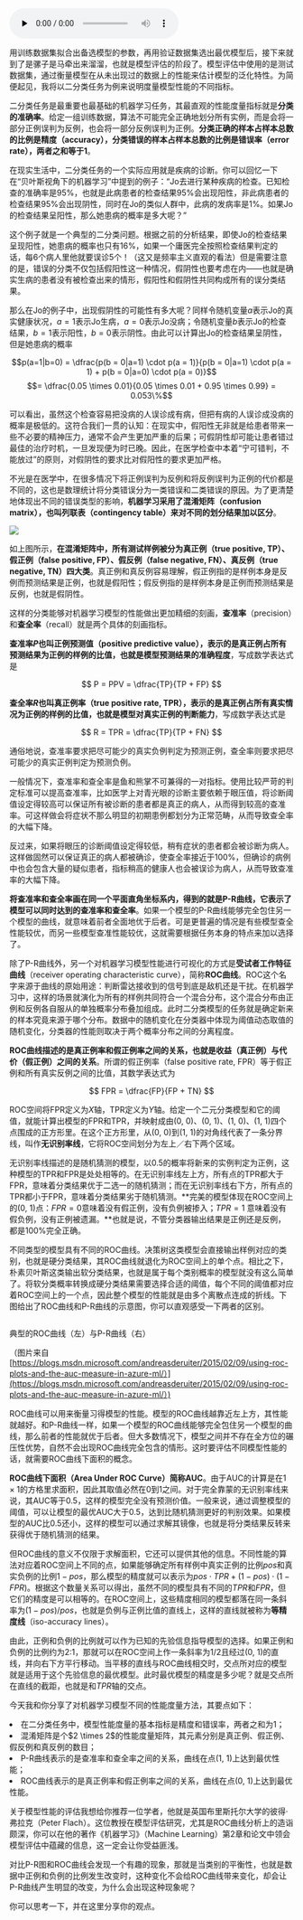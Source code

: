 <audio id="audio" title="08 | 模型的评估指标" controls="" preload="none"><source id="mp3" src="https://static001.geekbang.org/resource/audio/3d/93/3d3ed8b10c2b21cda7701c967a0a7f93.mp3"></audio>

用训练数据集拟合出备选模型的参数，再用验证数据集选出最优模型后，接下来就到了是骡子是马牵出来溜溜，也就是模型评估的阶段了。模型评估中使用的是测试数据集，通过衡量模型在从未出现过的数据上的性能来估计模型的泛化特性。为简便起见，我将以二分类任务为例来说明度量模型性能的不同指标。

二分类任务是最重要也最基础的机器学习任务，其最直观的性能度量指标就是**分类的准确率**。给定一组训练数据，算法不可能完全正确地划分所有实例，而是会将一部分正例误判为反例，也会将一部分反例误判为正例。**分类正确的样本占样本总数的比例是精度（accuracy），分类错误的样本占样本总数的比例是错误率（error rate），两者之和等于1**。

在现实生活中，二分类任务的一个实际应用就是疾病的诊断。你可以回忆一下在“贝叶斯视角下的机器学习”中提到的例子：“Jo去进行某种疾病的检查。已知检查的准确率是95%，也就是此病患者的检查结果95%会出现阳性，非此病患者的检查结果95%会出现阴性，同时在Jo的类似人群中，此病的发病率是1%。如果Jo的检查结果呈阳性，那么她患病的概率是多大呢？”

这个例子就是一个典型的二分类问题。根据之前的分析结果，即使Jo的检查结果呈现阳性，她患病的概率也只有16%，如果一个庸医完全按照检查结果判定的话，每6个病人里他就要误诊5个！（这又是频率主义直观的看法）但是需要注意的是，错误的分类不仅包括假阳性这一种情况，假阴性也要考虑在内——也就是确实生病的患者没有被检查出来的情形，假阳性和假阴性共同构成所有的误分类结果。

那么在Jo的例子中，出现假阴性的可能性有多大呢？同样令随机变量$a$表示Jo的真实健康状况，$a = 1$表示Jo生病，$a = 0$表示Jo没病；令随机变量$b$表示Jo的检查结果，$b = 1$表示阳性，$b = 0$表示阴性。由此可以计算出Jo的检查结果呈阴性，但是她患病的概率

$$p(a=1|b=0) = \dfrac{p(b = 0|a=1) \cdot p(a = 1)}{p(b = 0|a=1) \cdot p(a = 1) + p(b = 0|a=0) \cdot p(a = 0)}$$ $$= \dfrac{0.05 \times 0.01}{0.05 \times 0.01 + 0.95 \times 0.99} = 0.053\%$$

可以看出，虽然这个检查容易把没病的人误诊成有病，但把有病的人误诊成没病的概率是极低的。这符合我们一贯的认知：在现实中，假阳性无非就是给患者带来一些不必要的精神压力，通常不会产生更加严重的后果；可假阴性却可能让患者错过最佳的治疗时机，一旦发现便为时已晚。因此，在医学检查中本着“宁可错判，不能放过”的原则，对假阴性的要求比对假阳性的要求更加严格。

不光是在医学中，在很多情况下将正例误判为反例和将反例误判为正例的代价都是不同的，这也是数理统计将分类错误分为一类错误和二类错误的原因。为了更清楚地体现出不同的错误类型的影响，**机器学习采用了混淆矩阵（confusion matrix），也叫列联表（contingency table）来对不同的划分结果加以区分**。

<img style="margin: 0 auto" src="https://static001.geekbang.org/resource/image/4a/5d/4a1f2e9408996808acdbeb2def65845d.png">

如上图所示，**在混淆矩阵中，所有测试样例被分为真正例（true positive, TP）、假正例（false positive, FP）、假反例（false negative, FN）、真反例（true negative, TN）四大类**。真正例和真反例容易理解，假正例指的是样例本身是反例而预测结果是正例，也就是假阳性；假反例指的是样例本身是正例而预测结果是反例，也就是假阴性。

这样的分类能够对机器学习模型的性能做出更加精细的刻画，**查准率**（precision）和**查全率**（recall）就是两个具体的刻画指标。

**查准率$P$也叫正例预测值（positive predictive value），表示的是真正例占所有预测结果为正例的样例的比值，也就是模型预测结果的准确程度**，写成数学表达式是

$$ P = PPV = \dfrac{TP}{TP + FP} $$

**查全率$R$也叫真正例率（true positive rate, TPR），表示的是真正例占所有真实情况为正例的样例的比值，也就是模型对真实正例的判断能力**，写成数学表达式是

$$ R = TPR = \dfrac{TP}{TP + FN} $$

通俗地说，查准率要求把尽可能少的真实负例判定为预测正例，查全率则要求把尽可能少的真实正例判定为预测负例。

一般情况下，查准率和查全率是鱼和熊掌不可兼得的一对指标。使用比较严苛的判定标准可以提高查准率，比如医学上对青光眼的诊断主要依赖于眼压值，将诊断阈值设定得较高可以保证所有被诊断的患者都是真正的病人，从而得到较高的查准率。可这样做会将症状不那么明显的初期患例都划分为正常范畴，从而导致查全率的大幅下降。

反过来，如果将眼压的诊断阈值设定得较低，稍有症状的患者都会被诊断为病人。这样做固然可以保证真正的病人都被确诊，使查全率接近于100%，但确诊的病例中也会包含大量的疑似患者，指标稍高的健康人也会被误诊为病人，从而导致查准率的大幅下降。

**将查准率和查全率画在同一个平面直角坐标系内，得到的就是P-R曲线，它表示了模型可以同时达到的查准率和查全率**。如果一个模型的P-R曲线能够完全包住另一个模型的曲线，就意味着前者全面地优于后者。可是更普遍的情况是有些模型查全性能较优，而另一些模型查准性能较优，这就需要根据任务本身的特点来加以选择了。

除了P-R曲线外，另一个对机器学习模型性能进行可视化的方式是**受试者工作特征曲线**（receiver operating characteristic curve），简称**ROC曲线**。ROC这个名字来源于曲线的原始用途：判断雷达接收到的信号到底是敌机还是干扰。在机器学习中，这样的场景就演化为所有的样例共同符合一个混合分布，这个混合分布由正例和反例各自服从的单独概率分布叠加组成。此时二分类模型的任务就是确定新来的样本究竟来源于哪个分布。数据中的随机变化在分类器中体现为阈值动态取值的随机变化，分类器的性能则取决于两个概率分布之间的分离程度。

**ROC曲线描述的是真正例率和假正例率之间的关系，也就是收益（真正例）与代价（假正例）之间的关系**。所谓的假正例率（false positive rate, FPR）等于假正例和所有真实反例之间的比值，其数学表达式为

$$ FPR = \dfrac{FP}{FP + TN} $$

ROC空间将FPR定义为$X$轴，TPR定义为$Y$轴。给定一个二元分类模型和它的阈值，就能计算出模型的FPR和TPR，并映射成由(0, 0)、(0, 1)、(1, 0)、(1, 1)四个点围成的正方形里。在这个正方形里，从(0, 0)到(1, 1)的对角线代表了一条分界线，叫作**无识别率线**，它将ROC空间划分为左上／右下两个区域。

无识别率线描述的是随机猜测的模型，以0.5的概率将新来的实例判定为正例，这种模型的TPR和FPR是处处相等的。在无识别率线左上方，所有点的TPR都大于FPR，意味着分类结果优于二选一的随机猜测；而在无识别率线右下方，所有点的TPR都小于FPR，意味着分类结果劣于随机猜测。**完美的模型体现在ROC空间上的(0, 1)点：$FPR = 0$意味着没有假正例，没有负例被掺入；$TPR = 1$ 意味着没有假负例，没有正例被遗漏。**也就是说，不管分类器输出结果是正例还是反例，都是100%完全正确。

不同类型的模型具有不同的ROC曲线。决策树这类模型会直接输出样例对应的类别，也就是硬分类结果，其ROC曲线就退化为ROC空间上的单个点。相比之下，朴素贝叶斯这类输出软分类结果，也就是属于每个类别概率的模型就没有这么简单了。将软分类概率转换成硬分类结果需要选择合适的阈值，每个不同的阈值都对应着ROC空间上的一个点，因此整个模型的性能就是由多个离散点连成的折线。下图给出了ROC曲线和P-R曲线的示意图，你可以直观感受一下两者的区别。

  <img src="https://static001.geekbang.org/resource/image/70/cf/7099084f10b6fd014b198ef0a13c57cf.png" alt="">

﻿典型的ROC曲线（左）与P-R曲线（右）

（图片来自[https://blogs.msdn.microsoft.com/andreasderuiter/2015/02/09/using-roc-plots-and-the-auc-measure-in-azure-ml/）](https://blogs.msdn.microsoft.com/andreasderuiter/2015/02/09/using-roc-plots-and-the-auc-measure-in-azure-ml/）)

ROC曲线可以用来衡量习得模型的性能。模型的ROC曲线越靠近左上方，其性能就越好。和P-R曲线一样，如果一个模型的ROC曲线能够完全包住另一个模型的曲线，那么前者的性能就优于后者。但大多数情况下，模型之间并不存在全方位的碾压性优势，自然不会出现ROC曲线完全包含的情形。这时要评估不同模型性能的话，就需要ROC曲线下面积的概念。

**ROC曲线下面积（Area Under ROC Curve）简称AUC**。由于AUC的计算是在$1 \times 1$的方格里求面积，因此其取值必然在0到1之间。对于完全靠蒙的无识别率线来说，其AUC等于0.5，这样的模型完全没有预测价值。一般来说，通过调整模型的阈值，可以让模型的最优AUC大于0.5，达到比随机猜测更好的判别效果。如果模型的AUC比0.5还小，这样的模型可以通过求解其镜像，也就是将分类结果反转来获得优于随机猜测的结果。

但ROC曲线的意义不仅限于求解面积，它还可以提供其他的信息。不同性能的算法对应着ROC空间上不同的点，如果能够确定所有样例中真实正例的比例$pos$和真实负例的比例$1 - pos$，那么模型的精度就可以表示为$pos \cdot TPR + (1 - pos) \cdot (1 - FPR)$。根据这个数量关系可以得出，虽然不同的模型具有不同的$TPR$和$FPR$，但它们的精度是可以相等的。在ROC空间上，这些精度相同的模型都落在同一条斜率为$(1 - pos) / pos$，也就是负例与正例比值的直线上，这样的直线就被称为**等精度线**（iso-accuracy lines）。

由此，正例和负例的比例就可以作为已知的先验信息指导模型的选择。如果正例和负例的比例约为2:1，那就可以在ROC空间上作一条斜率为1/2且经过(0, 1)的直线，并向右下方平行移动。当平移的直线与ROC曲线相交时，交点所对应的模型就是适用于这个先验信息的最优模型。此时最优模型的精度是多少呢？就是交点所在直线的截距，也就是和$TPR$轴的交点。

今天我和你分享了对机器学习模型不同的性能度量方法，其要点如下：

<li> 在二分类任务中，模型性能度量的基本指标是精度和错误率，两者之和为1；
</li>
<li>混淆矩阵是个$2 \times 2$的性能度量矩阵，其元素分别是真正例、假正例、假反例和真反例的数目；
</li>
<li>P-R曲线表示的是查准率和查全率之间的关系，曲线在点(1, 1)上达到最优性能；
</li>
<li>ROC曲线表示的是真正例率和假正例率之间的关系，曲线在点(0, 1)上达到最优性能。
</li>

关于模型性能的评估我想给你推荐一位学者，他就是英国布里斯托尔大学的彼得·弗拉克（Peter Flach）。这位教授在模型评估研究，尤其是ROC曲线分析上的造诣颇深，你可以在他的著作《机器学习》（Machine Learning）第2章和论文中领会模型评估中蕴藏的信息，这一定会让你受益匪浅。

对比P-R图和ROC曲线会发现一个有趣的现象，那就是当类别的平衡性，也就是数据中正例和负例的比例发生改变时，这种变化不会给ROC曲线带来变化，却会让P-R曲线产生明显的改变，为什么会出现这种现象呢？

你可以思考一下，并在这里分享你的观点。

<img src="https://static001.geekbang.org/resource/image/de/9e/deeb34b704d9fe4b6d456096f1cd979e.jpg" alt="">



